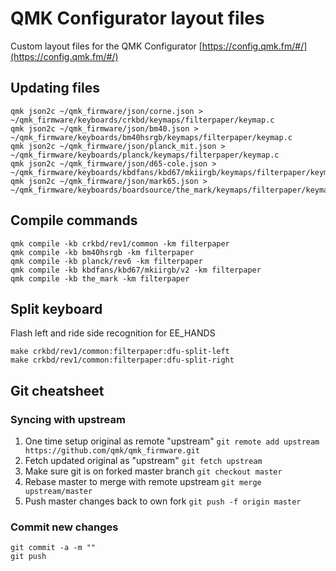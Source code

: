 # QMK Configurator layout files

Custom layout files for the QMK Configurator
[https://config.qmk.fm/#/](https://config.qmk.fm/#/)

## Updating files
```
qmk json2c ~/qmk_firmware/json/corne.json > ~/qmk_firmware/keyboards/crkbd/keymaps/filterpaper/keymap.c
qmk json2c ~/qmk_firmware/json/bm40.json > ~/qmk_firmware/keyboards/bm40hsrgb/keymaps/filterpaper/keymap.c
qmk json2c ~/qmk_firmware/json/planck_mit.json > ~/qmk_firmware/keyboards/planck/keymaps/filterpaper/keymap.c
qmk json2c ~/qmk_firmware/json/d65-cole.json > ~/qmk_firmware/keyboards/kbdfans/kbd67/mkiirgb/keymaps/filterpaper/keymap.c
qmk json2c ~/qmk_firmware/json/mark65.json > ~/qmk_firmware/keyboards/boardsource/the_mark/keymaps/filterpaper/keymap.c
```

## Compile commands
```
qmk compile -kb crkbd/rev1/common -km filterpaper
qmk compile -kb bm40hsrgb -km filterpaper
qmk compile -kb planck/rev6 -km filterpaper
qmk compile -kb kbdfans/kbd67/mkiirgb/v2 -km filterpaper
qmk compile -kb the_mark -km filterpaper
```

## Split keyboard
Flash left and ride side recognition for EE_HANDS
```
make crkbd/rev1/common:filterpaper:dfu-split-left
make crkbd/rev1/common:filterpaper:dfu-split-right
```

## Git cheatsheet
### Syncing with upstream
1. One time setup original as remote "upstream"
`git remote add upstream https://github.com/qmk/qmk_firmware.git`
1. Fetch updated original as "upstream"
`git fetch upstream`
1. Make sure git is on forked master branch
`git checkout master`
1. Rebase master to merge with remote upstream
`git merge upstream/master`
1. Push master changes back to own fork
`git push -f origin master`

### Commit new changes
```
git commit -a -m ""
git push
```
